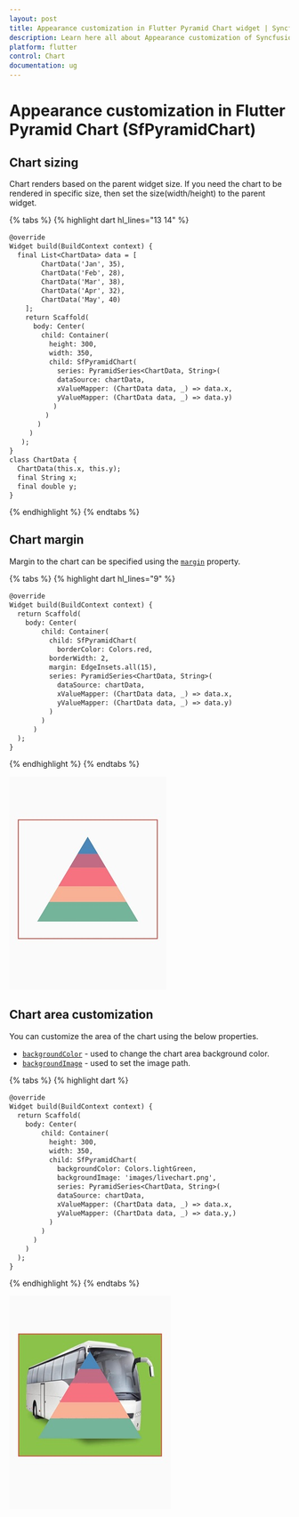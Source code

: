 ```yaml
---
layout: post
title: Appearance customization in Flutter Pyramid Chart widget | Syncfusion 
description: Learn here all about Appearance customization of Syncfusion Flutter Pyramid Chart (SfPyramidChart) widget and more.
platform: flutter
control: Chart
documentation: ug
---
```


# Appearance customization in Flutter Pyramid Chart (SfPyramidChart)

## Chart sizing

Chart renders based on the parent widget size. If you need the chart to be rendered in specific size, then set the size(width/height) to the parent widget.

{% tabs %}
{% highlight dart hl_lines="13 14" %} 

    @override
    Widget build(BuildContext context) {
      final List<ChartData> data = [
            ChartData('Jan', 35),
            ChartData('Feb', 28),
            ChartData('Mar', 38),
            ChartData('Apr', 32),
            ChartData('May', 40)
        ];
        return Scaffold(
          body: Center(
            child: Container(
              height: 300,
              width: 350,
              child: SfPyramidChart(
                series: PyramidSeries<ChartData, String>(
                dataSource: chartData,
                xValueMapper: (ChartData data, _) => data.x,
                yValueMapper: (ChartData data, _) => data.y)
               )
             )
           )
         )
       );
    }
    class ChartData {
      ChartData(this.x, this.y);
      final String x;
      final double y;
    }

{% endhighlight %}
{% endtabs %}

## Chart margin

Margin to the chart can be specified using the [`margin`](https://pub.dev/documentation/syncfusion_flutter_charts/latest/charts/SfPyramidChart/margin.html) property.

{% tabs %}
{% highlight dart hl_lines="9" %} 

    @override
    Widget build(BuildContext context) {
      return Scaffold(
        body: Center(
            child: Container(
              child: SfPyramidChart(
                borderColor: Colors.red,
              borderWidth: 2,
              margin: EdgeInsets.all(15),
              series: PyramidSeries<ChartData, String>(
                dataSource: chartData,
                xValueMapper: (ChartData data, _) => data.x,
                yValueMapper: (ChartData data, _) => data.y)
              )
            )
          )
      );
    }

{% endhighlight %}
{% endtabs %}

![margin](images\chart-title\chart_margin.png)

## Chart area customization

You can customize the area of the chart using the below properties.

* [`backgroundColor`](https://pub.dev/documentation/syncfusion_flutter_charts/latest/charts/SfPyramidChart/backgroundColor.html) - used to change the chart area background color.
* [`backgroundImage`](https://pub.dev/documentation/syncfusion_flutter_charts/latest/charts/SfPyramidChart/backgroundImage.html) - used to set the image path.

{% tabs %}
{% highlight dart %} 

    @override
    Widget build(BuildContext context) {
      return Scaffold(
        body: Center(
            child: Container(
              height: 300, 
              width: 350, 
              child: SfPyramidChart(
                backgroundColor: Colors.lightGreen,
                backgroundImage: 'images/livechart.png',
                series: PyramidSeries<ChartData, String>(
                dataSource: chartData,
                xValueMapper: (ChartData data, _) => data.x,
                yValueMapper: (ChartData data, _) => data.y,)
              )
            )
          )
        )
      );
    }

{% endhighlight %}
{% endtabs %}

![customization](images\chart-title\customization.png)
